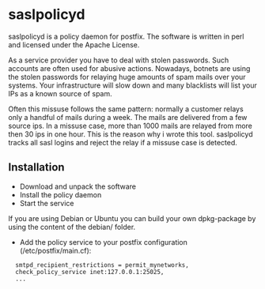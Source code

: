 saslpolicyd
===========

saslpolicyd is a policy daemon for postfix. The software is written in perl and licensed under the Apache License.

As a service provider you have to deal with stolen passwords. Such accounts are often used for abusive actions. Nowadays, botnets are using the stolen passwords for relaying huge amounts of spam mails over your systems. Your infrastructure will slow down and many blacklists will list your IPs as a known source of spam. 

Often this missuse follows the same pattern: normally a customer relays only a handful of mails during a week. The mails are delivered from a few source ips. In a missuse case, more than 1000 mails are relayed from more then 30 ips in one hour. This is the reason why i wrote this tool. saslpolicyd tracks all sasl logins and reject the relay if a missuse case is detected.



Installation
-------------
* Download and unpack the software
* Install the policy daemon
* Start the service

If you are using Debian or Ubuntu you can build your own dpkg-package by using the content of the debian/ folder.

* Add the policy service to your postfix configuration (/etc/postfix/main.cf):

```
  smtpd_recipient_restrictions = permit_mynetworks,
  check_policy_service inet:127.0.0.1:25025,
  ...
```

